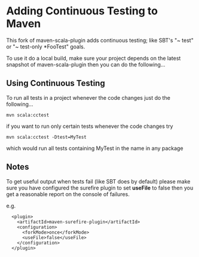 Adding Continuous Testing to Maven
==================================

This fork of maven-scala-plugin adds continuous testing; like SBT's "~ test" or "~ test-only *FooTest" goals.

To use it do a local build, make sure your project depends on the latest snapshot of maven-scala-plugin then you can do the following...

Using Continuous Testing
------------------------

To run all tests in a project whenever the code changes just do the following...

    mvn scala:cctest

if you want to run only certain tests whenever the code changes try

    mvn scala:cctest -Dtest=MyTest

which would run all tests containing MyTest in the name in any package


Notes
-----

To get useful output when tests fail (like SBT does by default) please make sure you have configured the surefire plugin
to set **useFile** to false then you get a reasonable report on the console of failures.

e.g.


      <plugin>
        <artifactId>maven-surefire-plugin</artifactId>
        <configuration>
          <forkMode>once</forkMode>
          <useFile>false</useFile>
        </configuration>
      </plugin>
